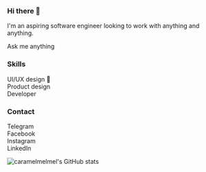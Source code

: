 ### Hi there 👋

I'm an aspiring software engineer looking to work with anything and anything. 

Ask me anything

### Skills
UI/UX design 🎨 <br/>
Product design <br/>
Developer <br/>

### Contact
Telegram <br/>
Facebook <br/>
Instagram <br/>
LinkedIn <br/>

![caramelmelmel's GitHub stats](https://github-readme-stats.vercel.app/api?username=caramelmelmel&show_icons=true&theme=dracula)






<!--
**caramelmelmel/caramelmelmel** is a ✨ _special_ ✨ repository because its `README.md` (this file) appears on your GitHub profile.

Here are some ideas to get you started:

- 🔭 I’m currently working on ...
- 🌱 I’m currently learning ...
- 👯 I’m looking to collaborate on ...
- 🤔 I’m looking for help with ...
- 💬 Ask me about ...
- 📫 How to reach me: ...
- 😄 Pronouns: ...
- ⚡ Fun fact: ...
-->
